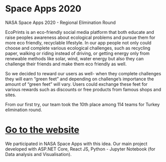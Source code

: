 # Space Apps 2020
NASA Space Apps 2020 - Regional Elimination Round

EcoPrints is an eco-friendly social media platform that both educate and raise peoples awareness about ecological problems and pursue them for more eco friendly, recyclable lifestyle. In our app people not only could choose and complete various ecological challenges, such as recycling paper, walking or riding instead of driving, or getting energy only from renewable methods like solar, wind, water energy but also they can challenge their friends and make them eco friendly as well.

So we decided to reward our users as well- when they complete challenges they will earn “green feet” and depending on challenge’s importance the amount of “green feet” will vary. Users could exchange these feet for various rewards such as discounts or free products from famous shops and sites.

From our first try, our team took the 10th place among 114 teams for Turkey elimination round.

# [Go to the website](https://ecoprints.us/EcoPrints/home)
We participated in NASA Space Apps with this idea. Our main project developed with ASP.NET Core, React JS, Python - Jupyter Notebook (for Data analysis and Visualisation).

